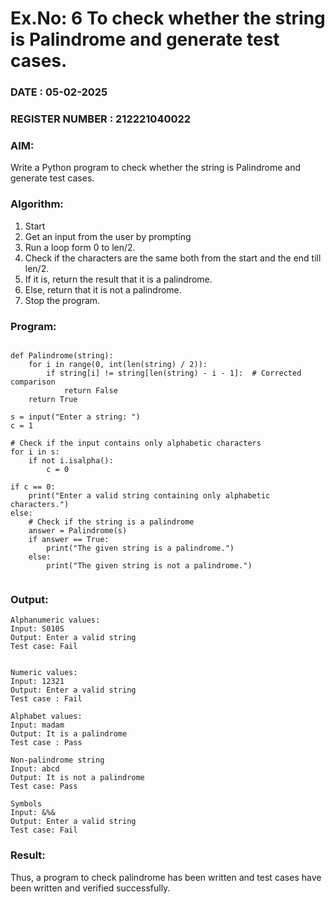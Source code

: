 # Ex.No: 6 To check whether the string is Palindrome and generate test cases.

### DATE : 05-02-2025                                                                           
### REGISTER NUMBER : 212221040022 
### AIM: 
Write a Python program to check whether the string is Palindrome and generate test cases. 
### Algorithm:
1. Start
2. Get an input from the user by prompting 
3. Run a loop form 0 to len/2.
4. Check if the characters are the same both from the start and the end till len/2. 
5. If it is, return the result that it is a palindrome.
6. Else, return that it is not a palindrome. 
7. Stop the program.
### Program:
```

def Palindrome(string): 
    for i in range(0, int(len(string) / 2)): 
        if string[i] != string[len(string) - i - 1]:  # Corrected comparison
            return False 
    return True

s = input("Enter a string: ")
c = 1

# Check if the input contains only alphabetic characters
for i in s:
    if not i.isalpha(): 
        c = 0

if c == 0: 
    print("Enter a valid string containing only alphabetic characters.")
else:
    # Check if the string is a palindrome
    answer = Palindrome(s)
    if answer == True: 
        print("The given string is a palindrome.")
    else: 
        print("The given string is not a palindrome.")


```











### Output:

```
Alphanumeric values:
Input: S010S
Output: Enter a valid string
Test case: Fail


Numeric values:
Input: 12321
Output: Enter a valid string
Test case : Fail

Alphabet values:
Input: madam
Output: It is a palindrome
Test case : Pass

Non-palindrome string
Input: abcd
Output: It is not a palindrome
Test case: Pass

Symbols
Input: &%&
Output: Enter a valid string 
Test case: Fail
```



### Result:
Thus, a program to check palindrome has been written and test cases have been written and verified successfully.
